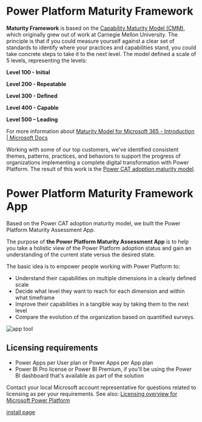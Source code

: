 # Power Platform Maturity Framework

**Maturity Framework** is based on the [Capability Maturity Model (CMM),](https://en.wikipedia.org/wiki/Capability_Maturity_Model) which originally grew out of work at Carnegie Mellon University. The principle is that if you could measure yourself against a clear set of standards to identify where your practices and capabilities stand, you could take concrete steps to take it to the next level. The model defined a scale of 5 levels, representing the levels:

**Level 100 - Initial**

**Level 200 - Repeatable**

**Level 300 - Defined**

**Level 400 - Capable**

**Level 500 – Leading**

For more information about [Maturity Model for Microsoft 365 - Introduction | Microsoft Docs](https://docs.microsoft.com/en-us/microsoft-365/community/microsoft365-maturity-model--intro)

Working with some of our top customers, we've identified consistent themes, patterns, practices, and behaviors to support the progress of organizations implementing a complete digital transformation with Power Platform. The result of this work is the [Power CAT adoption maturity model](https://powerapps.microsoft.com/en-us/blog/power-cat-adoption-maturity-model-repeatable-patterns-for-successful-power-platform-adoption/).

# Power Platform Maturity Framework App

Based on the Power CAT adoption maturity model, we built the Power Platform Maturity Assessment App.

The purpose of **the Power Platform Maturity Assessment App** is to help you take a holistic view of the Power Platform adoption status and gain an understanding of the current state versus the desired state.

The basic idea is to empower people working with Power Platform to:

-   Understand their capabilities on multiple dimensions in a clearly defined scale
-   Decide what level they want to reach for each dimension and within what timeframe
-   Improve their capabilities in a tangible way by taking them to the next level
-   Compare the evolution of the organization based on quantified surveys.

![app tool](https://user-images.githubusercontent.com/44406188/153434477-89b91899-450d-419b-a9cb-eae8df8c04b4.png)


## Licensing requirements

 - Power Apps per User plan or Power Apps per App plan 
 - Power BI Pro license or Power BI Premium, if you'll be using the Power BI dashboard
   that's available as part of the solution

Contact your local Microsoft account representative for questions related to licensing as per your requirements. See also: [Licensing overview for Microsoft Power Platform](https://docs.microsoft.com/en-us/power-platform/admin/pricing-billing-skus)


[install page](/install%20app.md)